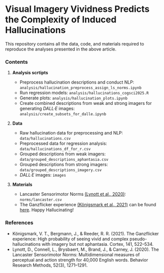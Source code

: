 # Visual Imagery Vividness Predicts the Complexity of Induced Hallucinations

This repository contains all the data, code, and materials required to reproduce the analyses presented in the above article.

### Contents

1. **Analysis scrtipts**
   - Preprocess hallucination descriptions and conduct NLP: `analysis/hallucination_preprocess_assign_ls_norms.ipynb`
   - Run regression models: `analysis/hallucinations_cogsci2025.R`
   - Generate plots: `analysis/hallucination_plots.ipynb`
   - Create combined descriptions from weak and strong imagers for generating _DALL·E_ images: `analysis/create_subsets_for_dalle.ipynb`

2. **Data**
   - Raw hallucination data for preprocessing and NLP: `data/hallucinations.csv`
   - Preprocessed data for regression analysis: `data/hallucinations_df_for_r.csv`
   - Grouped descriptions from weak imagers: `data/grouped_descriptions_aphantasia.csv`
   - Grouped descriptions from strong imagers: `data/grouped_descriptions_imagery.csv`
   - _DALL·E_ images: `images`

3. **Materials**
   - Lancaster Sensorimotor Norms [(Lynott et al., 2020)](https://link.springer.com/article/10.3758/s13428-019-01316-z): `norms/lancaster.csv`
   - The Ganzflicker experience [(Königsmark et al., 2021)](https://www.sciencedirect.com/science/article/pii/S0010945221001957) can be found [here](https://forms.gle/tdKRKhva3uqC68tS9). Happy Hallucinating!
  
### References
   - Königsmark, V. T., Bergmann, J., & Reeder, R. R. (2021). The Ganzflicker experience: High probability of seeing vivid and complex pseudo-hallucinations with imagery but not aphantasia. Cortex, 141, 522–534.
   - Lynott, D., Connell, L., Brysbaert, M., Brand, J., & Carney, J. (2020). The Lancaster Sensorimotor Norms: Multidimensional measures of perceptual and action strength for 40,000 English words. Behavior Research Methods, 52(3), 1271–1291.
